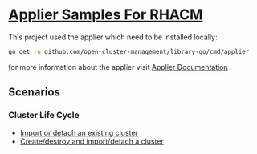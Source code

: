 [comment]: # ( Copyright Contributors to the Open Cluster Management project )

# [Applier Samples For RHACM](#getting-started)

This project used the applier which need to be installed locally:
```bash
go get -u github.com/open-cluster-management/library-go/cmd/applier
```

for more information about the applier visit [Applier Documentation](https://github.com/open-cluster-management/library-go/blob/master/docs/applier.md)

## Scenarios
### Cluster Life Cycle

- [Import or detach an existing cluster](./import-cluster/README.md)
- [Create/destroy and import/detach a cluster](./create-cluster/README.md)
